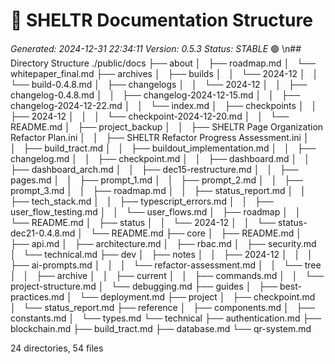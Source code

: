 # 🌳 SHELTR Documentation Structure
*Generated: 2024-12-31 22:34:11*
*Version: 0.5.3*
*Status: STABLE* 🟢
\n## Directory Structure
./public/docs
├── about
│   ├── roadmap.md
│   └── whitepaper_final.md
├── archives
│   ├── builds
│   │   └── 2024-12
│   │       └── build-0.4.8.md
│   ├── changelogs
│   │   └── 2024-12
│   │       ├── changelog-0.4.8.md
│   │       ├── changelog-2024-12-15.md
│   │       ├── changelog-2024-12-22.md
│   │       └── index.md
│   ├── checkpoints
│   │   ├── 2024-12
│   │   │   └── checkpoint-2024-12-20.md
│   │   └── README.md
│   ├── project_backup
│   │   ├── SHELTR Page Organization Refactor Plan.ini
│   │   ├── SHELTR Refactor Progress Assessment.ini
│   │   ├── build_tract.md
│   │   ├── buildout_implementation.md
│   │   ├── changelog.md
│   │   ├── checkpoint.md
│   │   ├── dashboard.md
│   │   ├── dashboard_arch.md
│   │   ├── dec15-restructure.md
│   │   ├── pages.md
│   │   ├── prompt_1.md
│   │   ├── prompt_2.md
│   │   ├── prompt_3.md
│   │   ├── roadmap.md
│   │   ├── status_report.md
│   │   ├── tech_stack.md
│   │   ├── typescript_errors.md
│   │   ├── user_flow_testing.md
│   │   └── user_flows.md
│   ├── roadmap
│   │   └── README.md
│   ├── status
│   │   └── 2024-12
│   │       └── status-dec21-0.4.8.md
│   └── README.md
├── core
│   ├── README.md
│   ├── api.md
│   ├── architecture.md
│   ├── rbac.md
│   ├── security.md
│   └── technical.md
├── dev
│   ├── notes
│   │   ├── 2024-12
│   │   │   ├── ai-prompts.md
│   │   │   └── refactor-assessment.md
│   │   └── tree
│   │       ├── archive
│   │       ├── current
│   │       ├── commands.md
│   │       └── project-structure.md
│   └── debugging.md
├── guides
│   ├── best-practices.md
│   └── deployment.md
├── project
│   ├── checkpoint.md
│   └── status_report.md
├── reference
│   ├── components.md
│   ├── constants.md
│   └── types.md
└── technical
    ├── authentication.md
    ├── blockchain.md
    ├── build_tract.md
    ├── database.md
    └── qr-system.md

24 directories, 54 files
